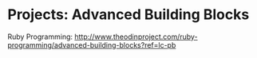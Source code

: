 # Projects: Advanced Building Blocks

Ruby Programming: http://www.theodinproject.com/ruby-programming/advanced-building-blocks?ref=lc-pb
